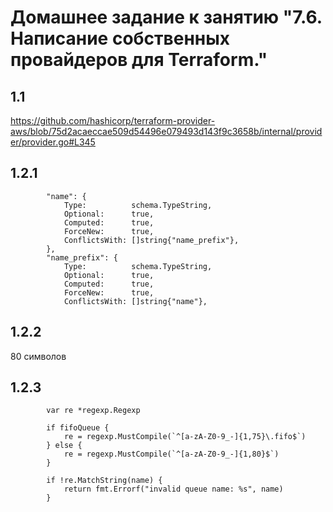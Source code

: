 # Домашнее задание к занятию "7.6. Написание собственных провайдеров для Terraform."

## 1.1
https://github.com/hashicorp/terraform-provider-aws/blob/75d2acaeccae509d54496e079493d143f9c3658b/internal/provider/provider.go#L345

## 1.2.1
```buildoutcfg
		"name": {
			Type:          schema.TypeString,
			Optional:      true,
			Computed:      true,
			ForceNew:      true,
			ConflictsWith: []string{"name_prefix"},
		},
		"name_prefix": {
			Type:          schema.TypeString,
			Optional:      true,
			Computed:      true,
			ForceNew:      true,
			ConflictsWith: []string{"name"},
```
## 1.2.2
80 символов

## 1.2.3

```buildoutcfg
		var re *regexp.Regexp

		if fifoQueue {
			re = regexp.MustCompile(`^[a-zA-Z0-9_-]{1,75}\.fifo$`)
		} else {
			re = regexp.MustCompile(`^[a-zA-Z0-9_-]{1,80}$`)
		}

		if !re.MatchString(name) {
			return fmt.Errorf("invalid queue name: %s", name)
		}

```
